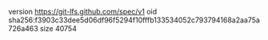 version https://git-lfs.github.com/spec/v1
oid sha256:f3903c33dee5d06df96f5294f10fffb133534052c793794168a2aa75a726a463
size 40754
